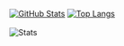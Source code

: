 [![GitHub Stats](https://github-readme-stats.vercel.app/api?username=GlobeReverse&hide=issues&count_private=true&show_icons=true&theme=calm)](https://github.com/GlobeReverse/github-readme-stats)
[![Top Langs](https://github-readme-stats.vercel.app/api/top-langs/?username=GlobeReverse&layout=compact&theme=calm)](https://github.com/GlobeReverse/github-readme-stats)
<br>
<br>
![Stats](https://komarev.com/ghpvc/?username=globereverse)
